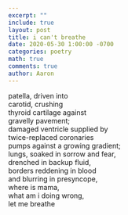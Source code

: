 ```yaml
---
excerpt: ""
include: true
layout: post
title: i can't breathe 
date: 2020-05-30 1:00:00 -0700
categories: poetry 
math: true
comments: true
author: Aaron
---
```


patella, driven into  
carotid, crushing  
thyroid cartilage against  
gravelly pavement;  
damaged ventricle supplied by  
twice-replaced coronaries  
pumps against a growing gradient;  
lungs, soaked in sorrow and fear,  
drenched in backup fluid,  
borders reddening in blood  
and blurring in presyncope,  
where is mama,  
what am i doing wrong,  
let me breathe
